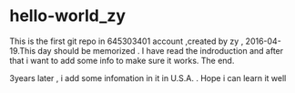 # hello-world_zy
This is the first git repo in 645303401 account ,created by zy , 2016-04-19.This day should be memorized .
I have read the indroduction and after that i want to add some info to make sure it works.
The end.


3years later ,  i add some infomation in it in U.S.A. . Hope i can learn it well
